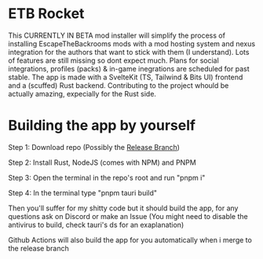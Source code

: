 # ETB Rocket
This CURRENTLY IN BETA mod installer will simplify the process of installing EscapeTheBackrooms mods with a mod hosting system and nexus integration for the authors that want to stick with them (I understand). Lots of features are still missing so dont expect much. Plans for social integrations, profiles (packs) & in-game inegrations are scheduled for past stable. The app is made with a SvelteKit (TS, Tailwind & Bits UI) frontend and a (scuffed) Rust backend. Contributing to the project whould be actually amazing, expecially for the Rust side.

# Building the app by yourself
Step 1: Download repo (Possibly the [Release Branch](https://github.com/lu2000luk/ETBRocket/tree/release))

Step 2: Install Rust, NodeJS (comes with NPM) and PNPM

Step 3: Open the terminal in the repo's root and run "pnpm i"

Step 4: In the terminal type "pnpm tauri build"

Then you'll suffer for my shitty code but it should build the app, for any questions ask on Discord or make an Issue
(You might need to disable the antivirus to build, check tauri's ds for an exaplanation)

Github Actions will also build the app for you automatically when i merge to the release branch
